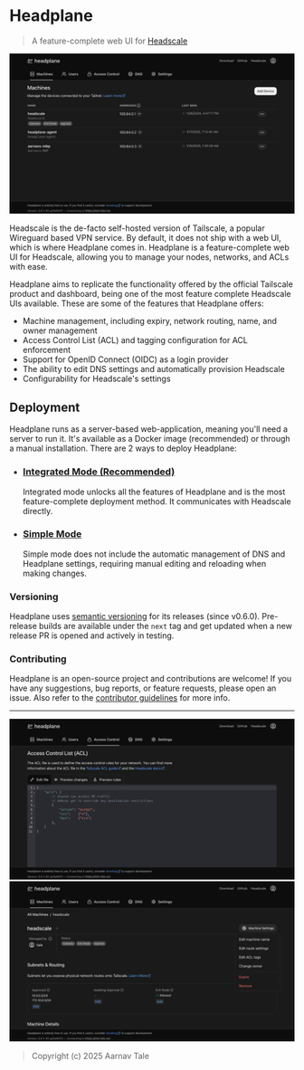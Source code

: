 # Headplane
> A feature-complete web UI for [Headscale](https://headscale.net)

<picture>
    <source
        media="(prefers-color-scheme: dark)"
        srcset="./docs/assets/preview-dark.png"
    >
    <source
        media="(prefers-color-scheme: light)"
        srcset="./docs/assets/preview-light.png"
    >
    <img
        alt="Preview"
        src="docs/assets/preview-dark.png"
    >
</picture>

Headscale is the de-facto self-hosted version of Tailscale, a popular Wireguard
based VPN service. By default, it does not ship with a web UI, which is where
Headplane comes in. Headplane is a feature-complete web UI for Headscale, allowing
you to manage your nodes, networks, and ACLs with ease.

Headplane aims to replicate the functionality offered by the official Tailscale
product and dashboard, being one of the most feature complete Headscale UIs available.
These are some of the features that Headplane offers:

- Machine management, including expiry, network routing, name, and owner management
- Access Control List (ACL) and tagging configuration for ACL enforcement
- Support for OpenID Connect (OIDC) as a login provider
- The ability to edit DNS settings and automatically provision Headscale
- Configurability for Headscale's settings

## Deployment
Headplane runs as a server-based web-application, meaning you'll need a server to run it.
It's available as a Docker image (recommended) or through a manual installation.
There are 2 ways to deploy Headplane:

- ### [Integrated Mode (Recommended)](/docs/Integrated-Mode.md)
  Integrated mode unlocks all the features of Headplane and is the most
  feature-complete deployment method. It communicates with Headscale directly.

- ### [Simple Mode](/docs/Simple-Mode.md)
  Simple mode does not include the automatic management of DNS and Headplane
  settings, requiring manual editing and reloading when making changes.

### Versioning
Headplane uses [semantic versioning](https://semver.org/) for its releases (since v0.6.0).
Pre-release builds are available under the `next` tag and get updated when a new release
PR is opened and actively in testing.

### Contributing
Headplane is an open-source project and contributions are welcome! If you have
any suggestions, bug reports, or feature requests, please open an issue. Also
refer to the [contributor guidelines](./docs/CONTRIBUTING.md) for more info.

---

<picture>
    <source
        media="(prefers-color-scheme: dark)"
        srcset="./docs/assets/acls-dark.png"
    >
    <source
        media="(prefers-color-scheme: light)"
        srcset="./docs/assets/acls-light.png"
    >
    <img
        alt="ACLs"
        src="./docs/assets/acls-dark.png"
    >
</picture>

<picture>
    <source
        media="(prefers-color-scheme: dark)"
        srcset="./docs/assets/machine-dark.png"
    >
    <source
        media="(prefers-color-scheme: light)"
        srcset="./docs/assets/machine-light.png"
    >
    <img
        alt="Machine Management"
        src="./docs/assets/machine-dark.png"
    >
</picture>

> Copyright (c) 2025 Aarnav Tale
